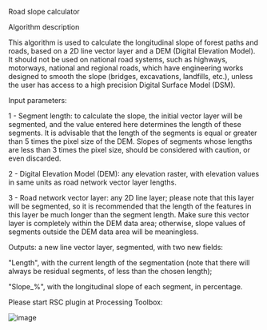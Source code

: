 Road slope calculator

Algorithm description

This algorithm is used to calculate the longitudinal slope of forest paths and roads, based on a 2D line vector layer and a DEM (Digital Elevation Model). 
It should not be used on national road systems, such as highways, motorways, national and regional roads, which have engineering works designed to smooth the slope (bridges, excavations, landfills, etc.), unless the user has access to a high precision Digital Surface Model (DSM).

Input parameters: 

1 - Segment length: to calculate the slope, the initial vector layer will be segmented, and the value entered here determines the length of these segments. It is advisable that the length of the segments is equal or greater than 5 times the pixel size of the DEM. Slopes of segments whose lengths are less than 3 times the pixel size, should be considered with caution, or even discarded.

2 - Digital Elevation Model (DEM): any elevation raster, with elevation values in same units as road network vector layer lengths. 

3 - Road network vector layer: any 2D line layer; please note that this layer will be segmented, so it is recommended that the length of the features in this layer be much longer than the segment length. Make sure this vector layer is completely within the DEM data area; otherwise, slope values of segments outside the DEM data area will be meaningless.

Outputs: a new line vector layer, segmented, with two new fields:

"Length", with the current length of the segmentation (note that there will always be residual segments, of less than the chosen length); 

"Slope_%", with the longitudinal slope of each segment, in percentage.

Please start RSC plugin at Processing Toolbox:

![image](https://user-images.githubusercontent.com/37844852/110397321-8e2a7280-8069-11eb-95a3-356154fab8eb.png)
